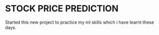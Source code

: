 # STOCK PRICE PREDICTION
Started this new project to practice my ml skills which i have learnt these days.
